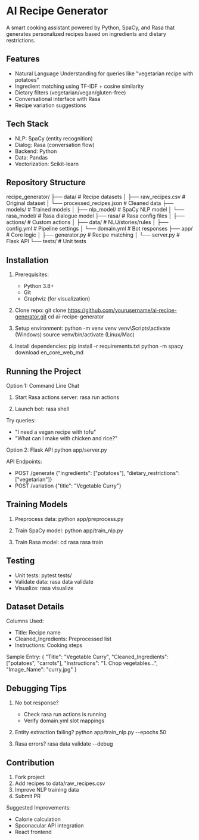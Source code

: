 AI Recipe Generator
===================
A smart cooking assistant powered by Python, SpaCy, and Rasa that generates personalized recipes based on ingredients and dietary restrictions.

Features
--------
- Natural Language Understanding for queries like "vegetarian recipe with potatoes"
- Ingredient matching using TF-IDF + cosine similarity
- Dietary filters (vegetarian/vegan/gluten-free)
- Conversational interface with Rasa
- Recipe variation suggestions

Tech Stack
----------
- NLP: SpaCy (entity recognition)
- Dialog: Rasa (conversation flow)
- Backend: Python
- Data: Pandas
- Vectorization: Scikit-learn

Repository Structure
--------------------
recipe_generator/
├── data/                   # Recipe datasets
│   ├── raw_recipes.csv     # Original dataset
│   └── processed_recipes.json  # Cleaned data
├── models/                 # Trained models
│   ├── nlp_model/          # SpaCy NLP model
│   └── rasa_model/         # Rasa dialogue model
├── rasa/                   # Rasa config files
│   ├── actions/            # Custom actions
│   ├── data/               # NLU/stories/rules
│   ├── config.yml          # Pipeline settings
│   └── domain.yml          # Bot responses
├── app/                    # Core logic
│   ├── generator.py        # Recipe matching
│   └── server.py           # Flask API
└── tests/                  # Unit tests

Installation
------------
1. Prerequisites:
   - Python 3.8+
   - Git
   - Graphviz (for visualization)

2. Clone repo:
   git clone https://github.com/yourusername/ai-recipe-generator.git
   cd ai-recipe-generator

3. Setup environment:
   python -m venv venv
   venv\Scripts\activate (Windows)
   source venv/bin/activate (Linux/Mac)

4. Install dependencies:
   pip install -r requirements.txt
   python -m spacy download en_core_web_md

Running the Project
------------------
Option 1: Command Line Chat
1. Start Rasa actions server:
   rasa run actions

2. Launch bot:
   rasa shell

Try queries:
- "I need a vegan recipe with tofu"
- "What can I make with chicken and rice?"

Option 2: Flask API
python app/server.py

API Endpoints:
- POST /generate
  {"ingredients": ["potatoes"], "dietary_restrictions": ["vegetarian"]}
- POST /variation
  {"title": "Vegetable Curry"}

Training Models
--------------
1. Preprocess data:
   python app/preprocess.py

2. Train SpaCy model:
   python app/train_nlp.py

3. Train Rasa model:
   cd rasa
   rasa train

Testing
-------
- Unit tests:
  pytest tests/
- Validate data:
  rasa data validate
- Visualize:
  rasa visualize

Dataset Details
--------------
Columns Used:
- Title: Recipe name
- Cleaned_Ingredients: Preprocessed list
- Instructions: Cooking steps

Sample Entry:
{
  "Title": "Vegetable Curry",
  "Cleaned_Ingredients": ["potatoes", "carrots"],
  "Instructions": "1. Chop vegetables...",
  "Image_Name": "curry.jpg"
}

Debugging Tips
-------------
1. No bot response?
   - Check rasa run actions is running
   - Verify domain.yml slot mappings

2. Entity extraction failing?
   python app/train_nlp.py --epochs 50

3. Rasa errors?
   rasa data validate --debug


Contribution
------------
1. Fork project
2. Add recipes to data/raw_recipes.csv
3. Improve NLP training data
4. Submit PR

Suggested Improvements:
- Calorie calculation
- Spoonacular API integration
- React frontend